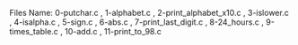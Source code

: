 Files Name:
0-putchar.c , 1-alphabet.c , 2-print_alphabet_x10.c , 3-islower.c , 4-isalpha.c , 5-sign.c , 6-abs.c , 7-print_last_digit.c , 8-24_hours.c , 9-times_table.c , 10-add.c , 11-print_to_98.c
